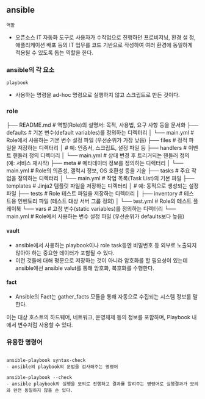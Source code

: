 ## ansible

`역할`
- 오픈소스 IT 자동화 도구로 사용자가 수작업으로 진행하던 프로비저닝, 환경 설 정, 애플리케이션 배포 등의 IT 업무를 코드 기반으로 작성하여 여러 환경에 동일하게 적용될 수 있도록 돕는 역할을 한다.

### ansible의 각 요소

`playbook`
- 사용하는 명령을 ad-hoc 명령으로 실행하지 않고 스크립트로 만든 것이다. 

### role

├── README.md                  # 역할(Role)의 설명서: 목적, 사용법, 요구 사항 등을 문서화
├── defaults                   # 기본 변수(default variables)를 정의하는 디렉터리
│   └── main.yml               # Role에서 사용하는 기본 변수 설정 파일 (우선순위가 가장 낮음)
├── files                      # 정적 파일을 저장하는 디렉터리
│                              # 예: 인증서, 스크립트, 설정 파일 등
├── handlers                   # 이벤트 핸들러 정의 디렉터리
│   └── main.yml               # 상태 변경 후 트리거되는 핸들러 정의 (예: 서비스 재시작)
├── meta                       # 메타데이터 정보를 정의하는 디렉터리
│   └── main.yml               # Role의 의존성, 갤럭시 정보, OS 호환성 등을 기술
├── tasks                      # 주요 작업을 정의하는 디렉터리
│   └── main.yml               # 작업 목록(Task List)의 기본 파일
├── templates                  # Jinja2 템플릿 파일을 저장하는 디렉터리
│                              # 예: 동적으로 생성되는 설정 파일
├── tests                      # Role 테스트 파일을 저장하는 디렉터리
│   ├── inventory              # 테스트용 인벤토리 파일 (테스트 대상 서버 그룹 정의)
│   └── test.yml               # Role의 테스트 플레이북
└── vars                       # 고정 변수(static variables)를 정의하는 디렉터리
└── main.yml               # Role에서 사용하는 변수 설정 파일 (우선순위가 defaults보다 높음)

#### vault
- ansible에서 사용하는 playbook이나 role task등엔 비밀번호 등 외부로 노출되지 않아야 하는 중요한 데이터가 포함될 수 있다.
- 이런 것들에 대해 평문으로 저장하는 것이 아니라 암호화를 할 필요성이 있는데 ansible에선 ansible valut를 통해 암호화, 복호화를 수행한다.

#### fact
- Ansible의 Fact는 gather_facts 모듈을 통해 자동으로 수집되는 시스템 정보를 말한다.

 이는 대상 호스트의 하드웨어, 네트워크, 운영체제 등의 정보를 포함하며, Playbook 내에서 변수처럼 사용할 수 있다.

### 유용한 명령어

```ansible

ansible-playbook syntax-check
- ansible의 playbook의 문법을 검사해주는 명령어

ansible-playbook --check
- ansible playbook의 실행을 모의로 진행하고 결과를 알려주는 명령어로 실행결과가 모의와 완전 동일하지 않을 순 있다.

```
